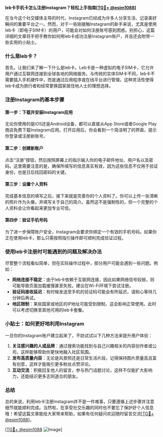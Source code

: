**leb卡手机卡怎么注册Instagram？轻松上手指南[[TG💪+ @esim1088](https://t.me/s/esim1088)]**

在当今这个社交媒体主导的时代，Instagram已经成为许多人分享生活、记录美好瞬间的重要平台之一。然而，对于一些刚接触Instagram的新手来说，尤其是使用leb卡（即电子SIM卡）的用户，可能会对如何注册账号感到困惑。别担心，这篇详细的文章将手把手教你如何用leb卡成功注册Instagram账户，并且还会附带一些实用的小贴士。

### 什么是leb卡？

首先，让我们来了解一下什么是leb卡。Leb卡是一种虚拟的电子SIM卡，它允许用户通过互联网连接到全球各地的网络服务。与传统的实体SIM卡不同，leb卡不需要插入手机硬件中，而是通过应用程序或在线平台进行管理。这种灵活性使得leb卡成为旅行者和经常更换国家居住地人士的理想选择。

### 注册Instagram的基本步骤

#### 第一步：下载并安装Instagram应用
无论你使用的是iOS还是Android设备，都可以直接从App Store或者Google Play商店免费下载Instagram应用。打开应用后，你会看到一个简洁明了的界面，提示你登录或注册新账号。

#### 第二步：创建新账户
点击“注册”按钮，然后按照屏幕上的指示输入你的电子邮件地址、用户名以及密码。这里需要注意的是，确保所填写的信息真实有效，因为这些信息不仅用于验证身份，也是日后找回密码的关键。

#### 第三步：设置个人资料
完成基本信息的填写之后，接下来就是完善你的个人资料了。你可以上传一张清晰的照片作为头像，并填写关于自己的简介。虽然这不是强制性的，但一个完整的个人资料会让你看起来更加专业可信。

#### 第四步：验证手机号码
为了进一步保障账户安全，Instagram会要求你绑定一个有效的手机号码。如果你正在使用leb卡，那么只需按照指引操作即可顺利完成验证过程。

### 使用leb卡注册时可能遇到的问题及解决办法

尽管整个流程看似简单，但在实际操作过程中，部分用户可能会遇到一些问题。例如：

- **网络连接不稳定**：由于leb卡依赖于互联网连接，因此如果网络信号较弱，则可能导致页面加载缓慢甚至失败。建议在Wi-Fi环境下尝试注册。
- **验证码接收延迟**：有时候发送至手机的验证码可能会有所延迟，请耐心等待几分钟后再试。
- **地区限制**：某些国家或地区的IP地址可能受到限制，这会影响正常使用。此时可以考虑切换至其他可用的leb卡套餐。

### 小贴士：如何更好地利用Instagram

一旦你的Instagram账户建立起来了，不妨试试以下几种方法来提升用户体验：

1. **关注感兴趣的人或品牌**：通过搜索功能找到与自己兴趣相关的内容创作者或公司，这样能够帮助你更快地融入社区氛围。
2. **发布高质量内容**：无论是风景照还是日常生活片段，记得保持图片质量高且富有创意，这样才能吸引更多粉丝点赞评论。
3. **互动交流**：积极回复他人的留言，参与热门话题讨论，这样不仅能扩大影响力，还能结识更多志同道合的朋友。

### 总结

总的来说，利用leb卡注册Instagram并不是一件难事，只要遵循上述步骤并注意细节就能顺利完成。当然啦，在享受社交乐趣的同时也不要忘了保护好个人信息哦！希望这篇文章能给大家带来帮助，如果有任何疑问欢迎随时留言交流[[TG💪+ @esim1088](https://t.me/s/esim1088)]。

[[TG💪+ @esim1088](https://t.me/s/esim1088) ![Image](https://i.postimg.cc/4NQfJmqS/Snipaste-2025-05-13-00-14-12.png)]